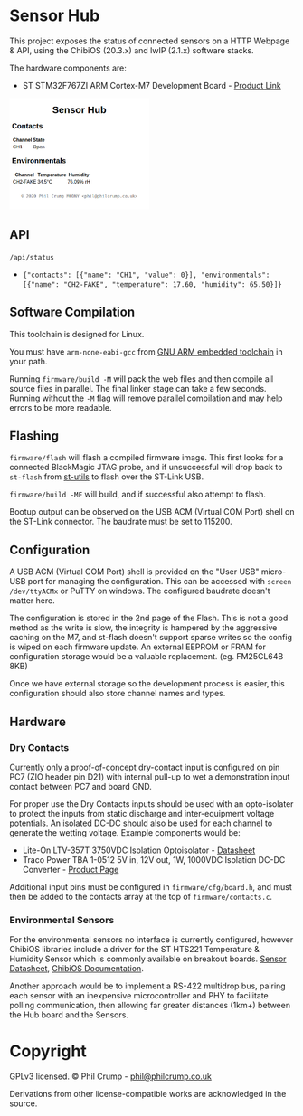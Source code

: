 # Sensor Hub

This project exposes the status of connected sensors on a HTTP Webpage & API, using the ChibiOS (20.3.x) and lwIP (2.1.x) software stacks.

The hardware components are:

* ST STM32F767ZI ARM Cortex-M7 Development Board - [Product Link](https://www.st.com/en/evaluation-tools/nucleo-f767zi.html)

<p float="center">
  <img src="/images/web-screenshot.png" width="49%" />
</p>

## API

`/api/status`
* `{"contacts": [{"name": "CH1", "value": 0}], "environmentals": [{"name": "CH2-FAKE", "temperature": 17.60, "humidity": 65.50}]}`

## Software Compilation

This toolchain is designed for Linux.

You must have `arm-none-eabi-gcc` from [GNU ARM embedded toolchain](https://developer.arm.com/tools-and-software/open-source-software/developer-tools/gnu-toolchain/gnu-rm/downloads) in your path.

Running `firmware/build -M` will pack the web files and then compile all source files in parallel. The final linker stage can take a few seconds. Running without the `-M` flag will remove parallel compilation and may help errors to be more readable.

## Flashing

`firmware/flash` will flash a compiled firmware image. This first looks for a connected BlackMagic JTAG probe, and if unsuccessful will drop back to `st-flash` from [st-utils](https://github.com/stlink-org/stlink) to flash over the ST-Link USB.

`firmware/build -MF` will build, and if successful also attempt to flash.

Bootup output can be observed on the USB ACM (Virtual COM Port) shell on the ST-Link connector. The baudrate must be set to 115200.

## Configuration

A USB ACM (Virtual COM Port) shell is provided on the "User USB" micro-USB port for managing the configuration. This can be accessed with `screen /dev/ttyACMx` or PuTTY on windows. The configured baudrate doesn't matter here.

The configuration is stored in the 2nd page of the Flash. This is not a good method as the write is slow, the integrity is hampered by the aggressive caching on the M7, and st-flash doesn't support sparse writes so the config is wiped on each firmware update. An external EEPROM or FRAM for configuration storage would be a valuable replacement. (eg. FM25CL64B 8KB)

Once we have external storage so the development process is easier, this configuration should also store channel names and types.

## Hardware

### Dry Contacts

Currently only a proof-of-concept dry-contact input is configured on pin PC7 (ZIO header pin D21) with internal pull-up to wet a demonstration input contact between PC7 and board GND.

For proper use the Dry Contacts inputs should be used with an opto-isolater to protect the inputs from static discharge and inter-equipment voltage potentials. An isolated DC-DC should also be used for each channel to generate the wetting voltage. Example components would be:

* Lite-On LTV-357T 3750VDC Isolation Optoisolator - [Datasheet](https://optoelectronics.liteon.com/upload/download/DS70-2001-012/LTV-357T%20series%20201606.pdf)
* Traco Power TBA 1-0512 5V in, 12V out, 1W, 1000VDC Isolation DC-DC Converter - [Product Page](https://www.tracopower.com/int/model/tba-1-0512)

Additional input pins must be configured in `firmware/cfg/board.h`, and must then be added to the contacts array at the top of `firmware/contacts.c`.

### Environmental Sensors

For the environmental sensors no interface is currently configured, however ChibiOS libraries include a driver for the ST HTS221 Temperature & Humidity Sensor which is commonly available on breakout boards. [Sensor Datasheet](https://www.st.com/resource/en/datasheet/hts221.pdf), [ChibiOS Documentation](http://chibiforge.org/doc/20.3/ex/group___h_t_s221.html).

Another approach would be to implement a RS-422 multidrop bus, pairing each sensor with an inexpensive microcontroller and PHY to facilitate polling communication, then allowing far greater distances (1km+) between the Hub board and the Sensors.

# Copyright

GPLv3 licensed. © Phil Crump - phil@philcrump.co.uk

Derivations from other license-compatible works are acknowledged in the source.